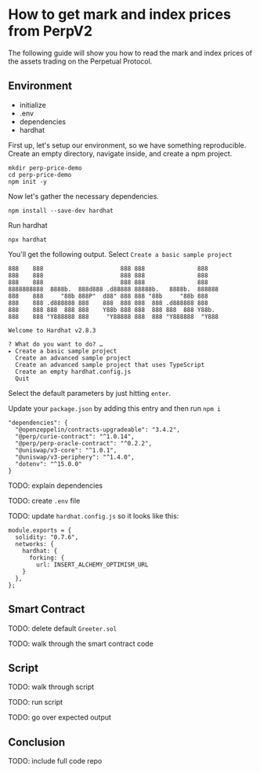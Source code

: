 # How to get mark and index prices from PerpV2

The following guide will show you how to read the mark and index prices of the assets trading on the Perpetual Protocol.

## Environment
- initialize
- .env 
- dependencies
- hardhat 

First up, let's setup our environment, so we have something reproducible. Create an empty directory, navigate inside, and create a npm project. 

```
mkdir perp-price-demo
cd perp-price-demo
npm init -y
```

Now let's gather the necessary dependencies.

```
npm install --save-dev hardhat
```

Run hardhat

```
npx hardhat
```

You'll get the following output. Select `Create a basic sample project`

```
888    888                      888 888               888
888    888                      888 888               888
888    888                      888 888               888
8888888888  8888b.  888d888 .d88888 88888b.   8888b.  888888
888    888     "88b 888P"  d88" 888 888 "88b     "88b 888
888    888 .d888888 888    888  888 888  888 .d888888 888
888    888 888  888 888    Y88b 888 888  888 888  888 Y88b.
888    888 "Y888888 888     "Y88888 888  888 "Y888888  "Y888

Welcome to Hardhat v2.8.3

? What do you want to do? … 
▸ Create a basic sample project
  Create an advanced sample project
  Create an advanced sample project that uses TypeScript
  Create an empty hardhat.config.js
  Quit
```

Select the default parameters by just hitting `enter`.

Update your `package.json` by adding this entry and then run `npm i`
```
"dependencies": {
  "@openzeppelin/contracts-upgradeable": "3.4.2",
  "@perp/curie-contract": "^1.0.14",
  "@perp/perp-oracle-contract": "^0.2.2",
  "@uniswap/v3-core": "^1.0.1",
  "@uniswap/v3-periphery": "^1.4.0",
  "dotenv": "^15.0.0"
}
```

TODO: explain dependencies

TODO: create `.env` file

TODO: update `hardhat.config.js` so it looks like this:

```
module.exports = {
  solidity: "0.7.6",
  networks: {
    hardhat: {
      forking: {
        url: INSERT_ALCHEMY_OPTIMISM_URL
    }
  },
};

```

## Smart Contract

TODO: delete default `Greeter.sol`

TODO: walk through the smart contract code

## Script

TODO: walk through script

TODO: run script

TODO: go over expected output

## Conclusion

TODO: include full code repo